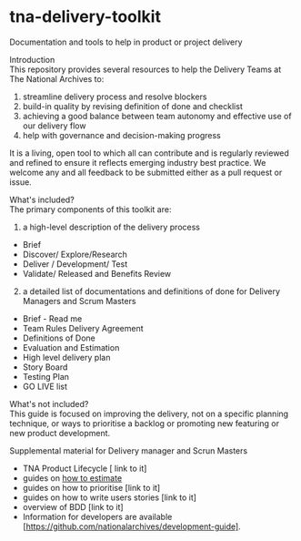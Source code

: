 # tna-delivery-toolkit
Documentation and tools to help in product or project delivery  

Introduction  
This repository provides several resources to help the Delivery Teams at The National Archives to:  

1.	streamline delivery process and resolve blockers
2.	build-in quality by revising definition of done and checklist 
3.	achieving a good balance between team autonomy and effective use of our delivery flow
4.	help with governance and decision-making progress

It is a living, open tool to which all can contribute and is regularly reviewed and refined to ensure it reflects emerging industry best practice. We welcome any and all feedback to be submitted either as a pull request or issue.  

What's included?  
The primary components of this toolkit are:
1.	a high-level description of the delivery process 
*	Brief
*	Discover/ Explore/Research
*	Deliver / Development/ Test
*	Validate/ Released and Benefits Review

2.	a detailed list of documentations and definitions of done for Delivery Managers and Scrum Masters  
*	Brief - Read me
*	Team Rules Delivery Agreement
*	Definitions of Done
*	Evaluation and Estimation
*	High level delivery plan
*	Story Board
*	Testing Plan 
*	GO LIVE list 

What's not included?  
This guide is focused on improving the delivery, not on a specific planning technique, or ways to prioritise a backlog or promoting new featuring or new product development.  

Supplemental material for Delivery manager and Scrun Masters
*	TNA Product Lifecycle [ link to it]
*	guides on [how to estimate](https://github.com/nationalarchives/tna-delivery-toolkit/blob/master/howtoestimate.md)
*	guides on how to prioritise [link to it]
*	guides on how to write users stories [link to it]
*	overview of BDD [link to it]
*	Information for developers are available [https://github.com/nationalarchives/development-guide].

